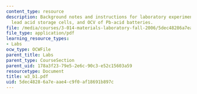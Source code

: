 ```yaml
---
content_type: resource
description: Background notes and instructions for laboratory experiments on batteries,
  lead acid storage cells, and OCV of Pb-acid batteries.
file: /media/courses/3-014-materials-laboratory-fall-2006/5dec48286a7eaae4c9f0af18691b897c_w3_b1.pdf
file_type: application/pdf
learning_resource_types:
- Labs
ocw_type: OCWFile
parent_title: Labs
parent_type: CourseSection
parent_uid: 178a3f23-79e5-2e6c-90c3-e52c15603a59
resourcetype: Document
title: w3_b1.pdf
uid: 5dec4828-6a7e-aae4-c9f0-af18691b897c
---
```

